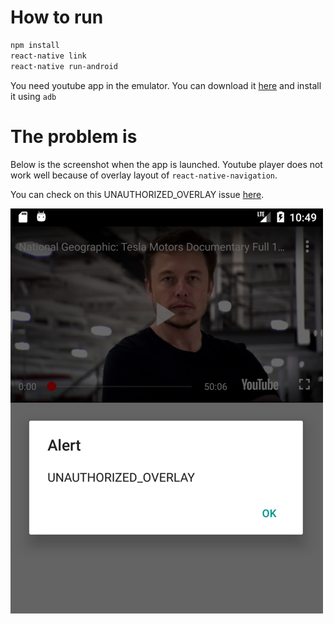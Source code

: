 # How to run
```bash
npm install
react-native link
react-native run-android
```

You need youtube app in the emulator. You can download it [here](https://www.apkmirror.com/apk/google-inc/youtube/) and install it using `adb`  

# The problem is

Below is the screenshot when the app is launched. Youtube player does not work well because of overlay layout of `react-native-navigation`.

You can check on this UNAUTHORIZED_OVERLAY issue [here](https://github.com/inProgress-team/react-native-youtube#unauthorized_overlay-and-player_view_too_small-on-android).

![Image of Yaktocat](./error_screenshot.png)
